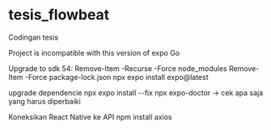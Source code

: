 # tesis_flowbeat
Codingan tesis

Project is incompatible with this version of expo Go

Upgrade to sdk 54:
Remove-Item -Recurse -Force node_modules
Remove-Item -Force package-lock.json
npx expo install expo@latest

upgrade dependencie
npx expo install --fix
npx expo-doctor -> cek apa saja yang harus diperbaiki

Koneksikan React Native ke API
npm install axios
